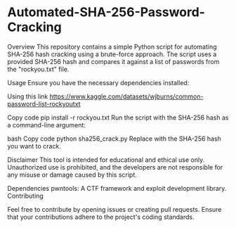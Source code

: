 # Automated-SHA-256-Password-Cracking

Overview
This repository contains a simple Python script for automating SHA-256 hash cracking using a brute-force approach. The script uses a provided SHA-256 hash and compares it against a list of passwords from the "rockyou.txt" file.

Usage
Ensure you have the necessary dependencies installed:

Using this link https://www.kaggle.com/datasets/wjburns/common-password-list-rockyoutxt

Copy code
pip install -r rockyou.txt
Run the script with the SHA-256 hash as a command-line argument:

bash
Copy code
python sha256_crack.py <sha256sum>
Replace <sha256sum> with the SHA-256 hash you want to crack.

Disclaimer
This tool is intended for educational and ethical use only. Unauthorized use is prohibited, and the developers are not responsible for any misuse or damage caused by this script.

Dependencies
pwntools: A CTF framework and exploit development library.
Contributing

Feel free to contribute by opening issues or creating pull requests. Ensure that your contributions adhere to the project's coding standards.


